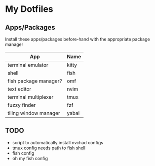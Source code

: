 # My Dotfiles

## Apps/Packages

Install these apps/packages before-hand with the appropriate package manager

App |  Name
--- | ---
terminal emulator | kitty
shell | fish
fish package manager? | omf
text editor | nvim
terminal multiplexer | tmux
fuzzy finder | fzf
tiling window manager | yabai

## TODO

- script to automatically install nvchad configs
- tmux config needs path to fish shell
- fish config
- oh my fish config
